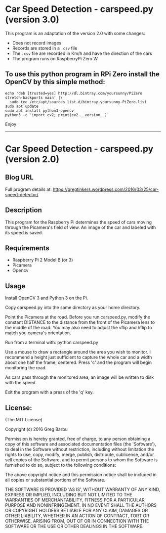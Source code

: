 # Car Speed Detection - carspeed.py (version 3.0)

This program is an adaptation of the version 2.0 with some changes:   
- Does not record images
- Records are stored in a `.csv` file
- The `.csv` file are recorded in Km/h and have the direction of the cars
- The program runs on RaspberryPi Zero W

## To use this python program in RPi Zero install the OpenCV by this simple method:

 ```
 echo 'deb [trusted=yes] http://dl.bintray.com/yoursunny/PiZero stretch-backports main' |\
   sudo tee /etc/apt/sources.list.d/bintray-yoursunny-PiZero.list
 sudo apt update
 sudo apt install python3-opencv
 python3 -c 'import cv2; print(cv2.__version__)'
 ```

Enjoy


***   

# Car Speed Detection - carspeed.py (version 2.0)

## Blog URL

Full program details at:   https://gregtinkers.wordpress.com/2016/03/25/car-speed-detector/

## Description

This program for the Raspberry Pi determines the speed of cars moving through the Picamera's field of view. An image of the car and labeled with its speed is saved.

## Requirements

* Raspberry Pi 2 Model B  (or 3)
* Picamera
* Opencv

## Usage

Install OpenCV 3 and Python 3 on the Pi. 

Copy carspeed.py into the same directory as your home directory. 

Point the Picamera at the road. Before you run carspeed.py, modify the constant DISTANCE to the distance from the front of the Picamera lens to the middle of the road. You may also need to adjust the vflip and hflip to match you camera's orientation.

Run from a terminal with:
     python carspeed.py

Use a mouse to draw a rectangle around the area you wish to monitor. I recommend a height just sufficient to capture the whole car and a width about one half the frame, centered. Press 'c' and the program will begin monitoring the road.

As cars pass through the monitored area, an image will be written to disk with the speed.

Exit the program with a press of the 'q' key.

## License:

(The MIT License)

Copyright (c) 2016 Greg Barbu

Permission is hereby granted, free of charge, to any person obtaining
a copy of this software and associated documentation files (the
'Software'), to deal in the Software without restriction, including
without limitation the rights to use, copy, modify, merge, publish,
distribute, sublicense, and/or sell copies of the Software, and to
permit persons to whom the Software is furnished to do so, subject to
the following conditions:

The above copyright notice and this permission notice shall be
included in all copies or substantial portions of the Software.

THE SOFTWARE IS PROVIDED 'AS IS', WITHOUT WARRANTY OF ANY KIND,
EXPRESS OR IMPLIED, INCLUDING BUT NOT LIMITED TO THE WARRANTIES OF
MERCHANTABILITY, FITNESS FOR A PARTICULAR PURPOSE AND NONINFRINGEMENT.
IN NO EVENT SHALL THE AUTHORS OR COPYRIGHT HOLDERS BE LIABLE FOR ANY
CLAIM, DAMAGES OR OTHER LIABILITY, WHETHER IN AN ACTION OF CONTRACT,
TORT OR OTHERWISE, ARISING FROM, OUT OF OR IN CONNECTION WITH THE
SOFTWARE OR THE USE OR OTHER DEALINGS IN THE SOFTWARE.
